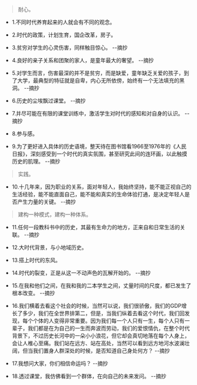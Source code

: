 >耐心。

- 1.不同时代养育起来的人就会有不同的观念。

- 2.时代的政策，计划生育，国企改革，房子。

- 3.贫穷对学生的心灵伤害，同样触目惊心。 --摘抄

- 4.良好的亲子关系和团聚的家人，是童年最大的奢望。 --摘抄

- 5.对学生而言，伤害最深的并不是贫穷，而是缺爱，童年缺乏关爱的孩子，到了大学，最典型的特征就是自卑，内心无所依傍，始终有一个无法填充的黑洞。 --摘抄

- 6.历史的尘埃飘过课堂。 --摘抄

- 7.并尽可能在有限的课堂训练中，激活学生对时代的感知和对自身的认识。 --摘抄

- 8.参与感。

- 9.为了更好进入具体的历史语境，整天待在图书馆看1966至1976年的《人民日报》，深刻感受到一个时代的真实氛围，甚至研究此间的连环画，以此触摸历史的肌理。 --摘抄

>实践。

- 10.十几年来，因为职业的关系，面对年轻人，我始终坚持，能不能正视自己的生活经验，能不能直面自己，能不能和真实的生命体验打通，是决定年轻人是否产生力量的关键。 --摘抄

>建构一种模式，建构一种体系。

- 11.任何一段教科书中的历史，其最有生命力的地方，正来自和日常生活的关联。 --摘抄

- 12.大时代背景，与小地域历史。

- 13.搭上时代的东风。

- 14.时代的裂变，正是从这一不动声色的瓦解开始的。 --摘抄

- 15.在我和他们之间，在我和我的二本学生之间，丈量时间的尺度，都已发生了根本改变。 --摘抄

- 16.我们横着去看这个社会的时候，当然可以说，我们很骄傲，我们的GDP增长了多少，我们在全世界排第二，但是，当我们纵着去看这个时代，我们回发现，每个个体的人变得非常重要。因为我们每一个人只有一生，每个人只有一辈子，我们都是在为自己的一生而奔波而劳动，我们的爱恨情仇，在整个时代背景下，不过历史长河中的一朵小小浪花，但它却会真切地落在每个人身上，会让人椎心至痛。我们站在远方、站在高处，当然可以看到远方地河水波澜壮阔，但当我们置身人群深处的时候，是否知道自己身处何方？ --摘抄

- 17.我想问大家，你们相信命运吗？ --摘抄

- 18.透过课堂，我仿佛看到一个群体，在向自己的未来发问。 --摘抄
